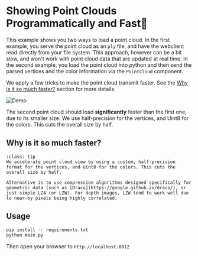 
# Showing Point Clouds Programmatically and Fast💨

This example shows you two ways to load a point cloud. In the first example, you serve the point cloud as an `ply` file, and have the webclient read directly from your file system. This approach, however can be a bit slow, and won't work with point cloud data that are updated at real time. In the second example, you load the point cloud into python and then send the parsed vertices and the color information via the `PointCloud` component.

We apply a few tricks to make the point cloud transmit faster. See the [Why is it so much faster?](#why-is-it-so-much-faster) section for more details.

![Demo](demo.gif)

The second point cloud should load **significantly** faster than the first one, due to its smaller size. We use half-precision for the vertices, and Uint8 for the colors. This cuts the overall size by half.

## Why is it so much faster?

```{admonition} Why is it so much faster?
:class: tip
We accelerate point cloud view by using a custom, half-precision format for the vertices, and Uint8 for the colors. This cuts the overall size by half.

Alternative is to use compression algorithms designed specifically for geometric data (such as [Draco](https://google.github.io/draco/), or just simple LZ4 (or LZW). For depth images, LZW tend to work well due to near-by pixels being highly correlated.
```



## Usage

```bash
pip install -r requirements.txt
python main.py
```

Then open your browser to `http://localhost:8012`
